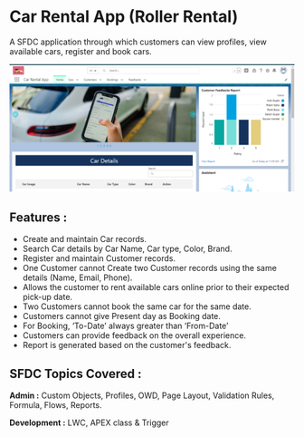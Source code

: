 
# Car Rental App (Roller Rental)

A SFDC application through which customers can view profiles, view available cars,
register and book cars. 




![App Screenshot](https://github.com/souravmondal99/Car-rental-app/blob/main/Images/Car%20rental%20Homepage.png)


## Features : 

- Create and maintain Car records.
- Search Car details by Car Name, Car type, Color, Brand.
- Register and maintain Customer records.
- One Customer cannot Create two Customer records using the same details (Name, Email, Phone).
- Allows the customer to rent available cars online prior to their expected pick-up date.
- Two Customers cannot book the same car for the same date.
- Customers cannot give Present day as Booking date.
- For Booking, ‘To-Date’ always greater than ‘From-Date’
- Customers can provide feedback on the overall experience.
- Report is generated based on the customer's feedback.



## SFDC Topics Covered :

**Admin :** Custom Objects, Profiles, OWD, Page Layout, Validation Rules, Formula, Flows, Reports.

**Development :** LWC, APEX class & Trigger

